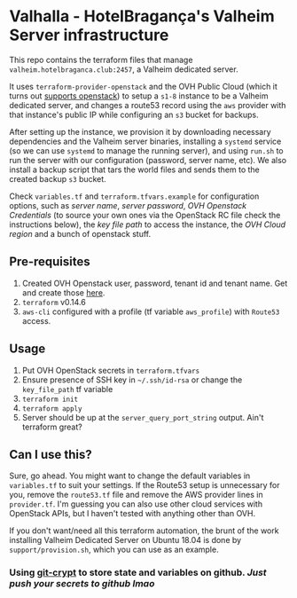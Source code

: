 # Valhalla - HotelBragança's Valheim Server infrastructure

This repo contains the terraform files that manage `valheim.hotelbraganca.club:2457`, a Valheim dedicated server.

It uses `terraform-provider-openstack` and the OVH Public Cloud (which it turns out [supports openstack](https://www.openstack.org/marketplace/public-clouds/ovh-group/ovh-public-cloud)) to setup a `s1-8` instance to be a Valheim dedicated server, and changes a route53 record using the `aws` provider with that instance's public IP while configuring an `s3` bucket for backups.

After setting up the instance, we provision it by downloading necessary dependencies and the Valheim server binaries, installing a `systemd` service (so we can use `systemd` to manage the running server), and using `run.sh` to run the server with our configuration (password, server name, etc). We also install a backup script that tars the world files and sends them to the created backup `s3` bucket.

Check `variables.tf` and `terraform.tfvars.example` for configuration options, such as _server name_, _server password_, _OVH Openstack Credentials_ (to source your own ones via the OpenStack RC file check the instructions below), the _key file path_ to access the instance, the _OVH Cloud region_ and a bunch of openstack stuff.

## Pre-requisites
1. Created OVH Openstack user, password, tenant id and tenant name. Get and create those [here](https://docs.ovh.com/gb/en/public-cloud/set-openstack-environment-variables/).
2. `terraform` v0.14.6
2. `aws-cli` configured with a profile (tf variable `aws_profile`) with `Route53` access.

## Usage
1. Put OVH OpenStack secrets in `terraform.tfvars`
2. Ensure presence of SSH key in `~/.ssh/id-rsa` or change the `key_file_path` tf variable
3. `terraform init`
4. `terraform apply`
5. Server should be up at the `server_query_port_string` output. Ain't terraform great?

## Can I use this?
Sure, go ahead. You might want to change the default variables in `variables.tf` to suit your settings. If the Route53 setup is unnecessary for you, remove the `route53.tf` file and remove the AWS provider lines in `provider.tf`. I'm guessing you can also use other cloud services with OpenStack APIs, but I haven't tested with anything other than OVH.

If you don't want/need all this terraform automation, the brunt of the work installing Valheim Dedicated Server on Ubuntu 18.04 is done by `support/provision.sh`, which you can use as an example. 

### Using [git-crypt](https://github.com/AGWA/git-crypt) to store state and variables on github. _Just push your secrets to github lmao_
